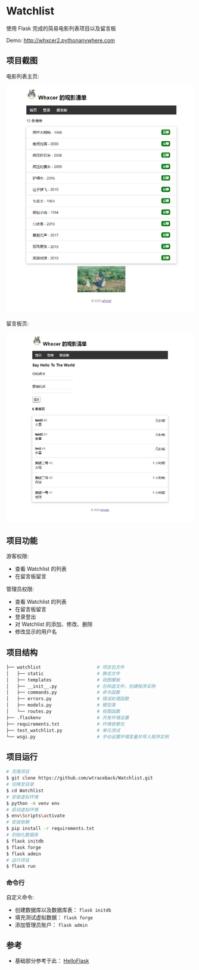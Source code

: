 # Watchlist

使用 Flask 完成的简易电影列表项目以及留言板

Demo: http://whxcer2.pythonanywhere.com

## 项目截图

电影列表主页:

![电影列表主页](watchlist/screenshot/screenshot_index.png)

留言板页:

![留言板页](watchlist/screenshot/screenshot_guestbook.png)


## 项目功能

游客权限:
- 查看 Watchlist 的列表
- 在留言板留言

管理员权限:
- 查看 Watchlist 的列表
- 在留言板留言
- 登录登出
- 对 Watchlist 的添加、修改、删除
- 修改显示的用户名


## 项目结构
```bash
├── watchlist                     # 项目包文件
│   ├── static                    # 静态文件
│   ├── templates                 # 视图模板
│   ├── __init__.py               # 包构造文件，创建程序实例
│   ├── commands.py               # 命令函数
│   ├── errors.py                 # 错误处理函数
│   ├── models.py                 # 模型类
│   └── routes.py                 # 视图函数
├── .flaskenv                     # 开发环境设置
├── requirements.txt              # 环境依赖包
├── test_watchlist.py             # 单元测试
└── wsgi.py                       # 手动设置环境变量并导入程序实例
```


## 项目运行

```bash
# 克隆项目
$ git clone https://github.com/wtraceback/Watchlist.git
# 切换至目录
$ cd Watchlist
# 安装虚拟环境
$ python -m venv env
# 启动虚拟环境
$ env\Scripts\activate
# 安装依赖
$ pip install -r requirements.txt
# 初始化数据库
$ flask initdb
$ flask forge
$ flask admin
# 运行项目
$ flask run
```


### 命令行

自定义命令:
- 创建数据库以及数据库表：  `flask initdb`
- 填充测试虚拟数据：        `flask forge`
- 添加管理员账户：          `flask admin`


## 参考

- 基础部分参考于此： [HelloFlask](https://read.helloflask.com/)
